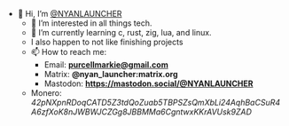 - 👋 Hi, I’m [@NYANLAUNCHER](https://github.com/NYANLAUNCHER)
  - 👀 I’m interested in all things tech.
  - 🌱 I’m currently learning c, rust, zig, lua, and linux.
  - I also happen to not like finishing projects
  - 📫 How to reach me:
    - Email: **purcellmarkie@gmail.com**
    - Matrix: **@nyan_launcher:matrix.org**
    - Mastodon: **https://mastodon.social/@NYANLAUNCHER**
   - Monero: *42pNXpnRDoqCATD5Z3tdQoZuab5TBPSZsQmXbLi24AqhBaCSuR4A6zfXoK8nJWBWJCZGg8JBBMMa6CgntwxKKrAVUsk9ZAD*
